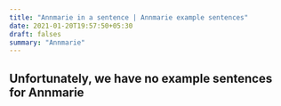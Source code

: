 ```yaml
---
title: "Annmarie in a sentence | Annmarie example sentences"
date: 2021-01-20T19:57:50+05:30
draft: falses
summary: "Annmarie"
---
```

## Unfortunately, we have no example sentences for Annmarie                 
